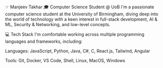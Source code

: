 ☞ Manjeev Takhar
🎓 Computer Science Student @ UoB
I'm a passionate computer science student at the University of Birmingham, diving deep into the world of technology with a keen interest in full-stack development, AI & ML, Security & Networking, and low-level concepts.

💻 Tech Stack
I'm comfortable working across multiple programming languages and frameworks, including:

Languages: JavaScript, Python, Java, C#, C, React.js, Tailwind, Angular

Tools: Git, Docker, VS Code, Shell, Linux, MacOS, Windows